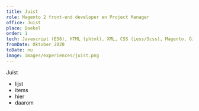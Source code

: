 ```yaml
---
title: Juist
role: Magento 2 front-end developer en Project Manager
office: Juist
place: Boekel
order: 1
tech: Javascript (ES6), HTML (phtml), XML, CSS (Less/Scss), Magento, Git, Figma, Gulp, Grunt, Webpack
fromDate: Oktober 2020
toDate: nu
image: images/experiences/juist.png
---
```


Juist

- lijst
- items
- hier
- daarom